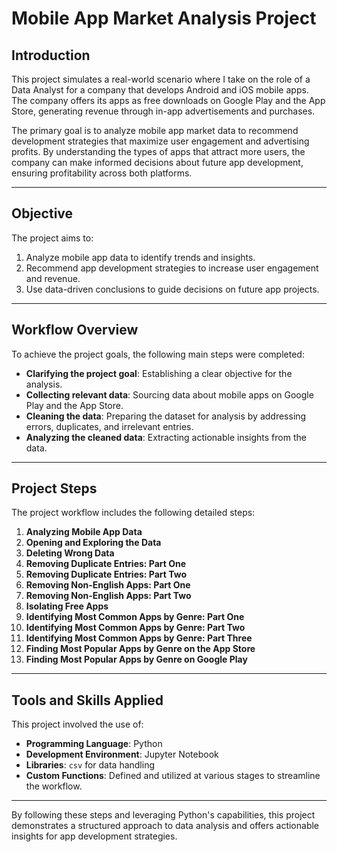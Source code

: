# Mobile App Market Analysis Project

## Introduction  
This project simulates a real-world scenario where I take on the role of a Data Analyst for a company that develops Android and iOS mobile apps. The company offers its apps as free downloads on Google Play and the App Store, generating revenue through in-app advertisements and purchases.  

The primary goal is to analyze mobile app market data to recommend development strategies that maximize user engagement and advertising profits. By understanding the types of apps that attract more users, the company can make informed decisions about future app development, ensuring profitability across both platforms.

---

## Objective  
The project aims to:  
1. Analyze mobile app data to identify trends and insights.  
2. Recommend app development strategies to increase user engagement and revenue.  
3. Use data-driven conclusions to guide decisions on future app projects.  

---

## Workflow Overview  
To achieve the project goals, the following main steps were completed:  
- **Clarifying the project goal**: Establishing a clear objective for the analysis.  
- **Collecting relevant data**: Sourcing data about mobile apps on Google Play and the App Store.  
- **Cleaning the data**: Preparing the dataset for analysis by addressing errors, duplicates, and irrelevant entries.  
- **Analyzing the cleaned data**: Extracting actionable insights from the data.

---

## Project Steps  
The project workflow includes the following detailed steps:  

1. **Analyzing Mobile App Data**  
2. **Opening and Exploring the Data**  
3. **Deleting Wrong Data**  
4. **Removing Duplicate Entries: Part One**  
5. **Removing Duplicate Entries: Part Two**  
6. **Removing Non-English Apps: Part One**  
7. **Removing Non-English Apps: Part Two**  
8. **Isolating Free Apps**  
9. **Identifying Most Common Apps by Genre: Part One**  
10. **Identifying Most Common Apps by Genre: Part Two**  
11. **Identifying Most Common Apps by Genre: Part Three**  
12. **Finding Most Popular Apps by Genre on the App Store**  
13. **Finding Most Popular Apps by Genre on Google Play**  

---

## Tools and Skills Applied  
This project involved the use of:  
- **Programming Language**: Python  
- **Development Environment**: Jupyter Notebook  
- **Libraries**: `csv` for data handling  
- **Custom Functions**: Defined and utilized at various stages to streamline the workflow.  

---

By following these steps and leveraging Python's capabilities, this project demonstrates a structured approach to data analysis and offers actionable insights for app development strategies.
